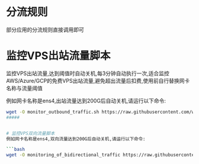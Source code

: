 # 分流规则
部分应用的分流规则直接调用即可

# 监控VPS出站流量脚本
监控VPS出站流量,达到阈值时自动关机,每3分钟自动执行一次,适合监控AWS/Azure/GCP的免费VPS出站流量,避免超出流量后扣费,使用前自行替换网卡名称与流量阈值

例如网卡名称是ens4,出站流量达到200G后自动关机,请运行以下命令:
```bash
wget -O monitor_outbound_traffic.sh https://raw.githubusercontent.com/whereisxiaobaobei/code-kitchen/main/monitor_outbound_traffic.sh && chmod +x monitor_outbound_traffic.sh && ./monitor_outbound_traffic.sh ens4 200
#####


# 监控VPS双向流量脚本
例如网卡名称是ens4,双向流量达到200G后自动关机,请运行以下命令:

```bash
wget -O monitoring_of_bidirectional_traffic https://raw.githubusercontent.com/whereisxiaobaobei/code-kitchen/main/monitoring_of_bidirectional_traffic && chmod +x monitoring_of_bidirectional_traffic && ./monitoring_of_bidirectional_traffic ens4 200

